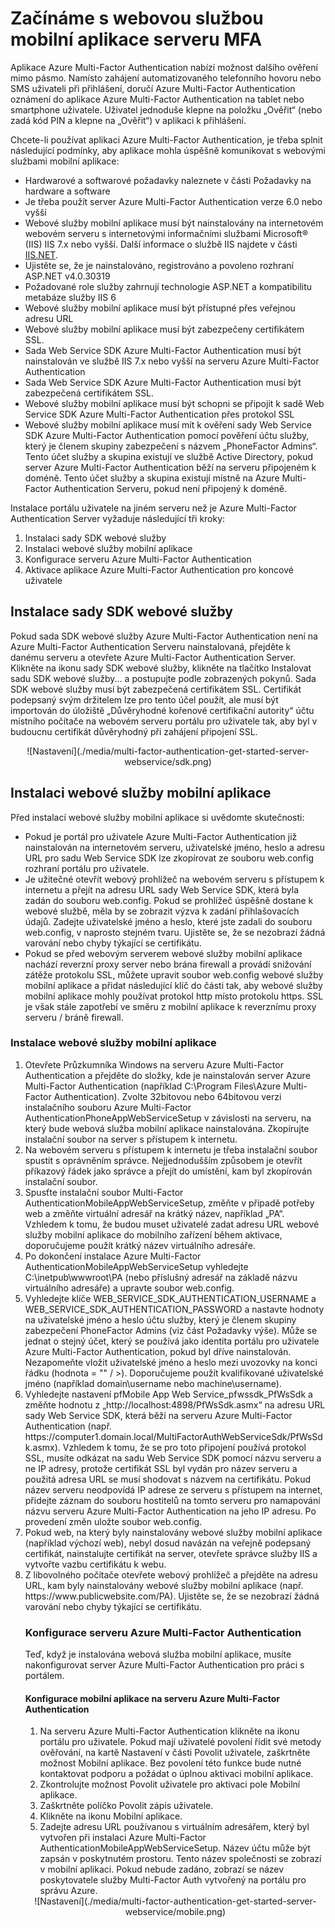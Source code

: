 <properties 
    pageTitle="Začínáme s webovou službou mobilní aplikace serveru MFA" 
    description="Aplikace Azure Multi-Factor Authentication nabízí možnost dalšího ověření mimo pásmo.  To umožňuje serveru MFA používat nabízená oznámení pro uživatele." 
    services="multi-factor-authentication" 
    documentationCenter="" 
    authors="billmath" 
    manager="stevenpo" 
    editor="curtland"/>

<tags 
    ms.service="multi-factor-authentication" 
    ms.workload="identity" 
    ms.tgt_pltfrm="na" 
    ms.devlang="na" 
    ms.topic="get-started-article" 
    ms.date="08/04/2016" 
    ms.author="billmath"/>

# Začínáme s webovou službou mobilní aplikace serveru MFA

Aplikace Azure Multi-Factor Authentication nabízí možnost dalšího ověření mimo pásmo. Namísto zahájení automatizovaného telefonního hovoru nebo SMS uživateli při přihlášení, doručí Azure Multi-Factor Authentication oznámení do aplikace Azure Multi-Factor Authentication na tablet nebo smartphone uživatele. Uživatel jednoduše klepne na položku „Ověřit“ (nebo zadá kód PIN a klepne na „Ověřit“) v aplikaci k přihlášení. 

Chcete-li používat aplikaci Azure Multi-Factor Authentication, je třeba splnit následující podmínky, aby aplikace mohla úspěšně komunikovat s webovými službami mobilní aplikace: 

- Hardwarové a softwarové požadavky naleznete v části Požadavky na hardware a software
- Je třeba použít server Azure Multi-Factor Authentication verze 6.0 nebo vyšší
- Webové služby mobilní aplikace musí být nainstalovány na internetovém webovém serveru s internetovými informačními službami Microsoft® (IIS) IIS 7.x nebo vyšší.  Další informace o službě IIS najdete v části [IIS.NET](http://www.iis.net/).
- Ujistěte se, že je nainstalováno, registrováno a povoleno rozhraní ASP.NET v4.0.30319
- Požadované role služby zahrnují technologie ASP.NET a kompatibilitu metabáze služby IIS 6
- Webové služby mobilní aplikace musí být přístupné přes veřejnou adresu URL
- Webové služby mobilní aplikace musí být zabezpečeny certifikátem SSL.
- Sada Web Service SDK Azure Multi-Factor Authentication musí být nainstalován ve službě IIS 7.x nebo vyšší na serveru Azure Multi-Factor Authentication
- Sada Web Service SDK Azure Multi-Factor Authentication musí být zabezpečená certifikátem SSL.
- Webové služby mobilní aplikace musí být schopni se připojit k sadě Web Service SDK Azure Multi-Factor Authentication přes protokol SSL
- Webové služby mobilní aplikace musí mít k ověření sady Web Service SDK Azure Multi-Factor Authentication pomocí pověření účtu služby, který je členem skupiny zabezpečení s názvem „PhoneFactor Admins“. Tento účet služby a skupina existují ve službě Active Directory, pokud server Azure Multi-Factor Authentication běží na serveru připojeném k doméně. Tento účet služby a skupina existují místně na Azure Multi-Factor Authentication Serveru, pokud není připojený k doméně.


Instalace portálu uživatele na jiném serveru než je Azure Multi-Factor Authentication Server vyžaduje následující tři kroky:

1. Instalaci sady SDK webové služby
2. Instalaci webové služby mobilní aplikace
3. Konfigurace serveru Azure Multi-Factor Authentication
4. Aktivace aplikace Azure Multi-Factor Authentication pro koncové uživatele

## Instalace sady SDK webové služby

Pokud sada SDK webové služby Azure Multi-Factor Authentication není na Azure Multi-Factor Authentication Serveru nainstalovaná, přejděte k danému serveru a otevřete Azure Multi-Factor Authentication Server. Klikněte na ikonu sady SDK webové služby, klikněte na tlačítko Instalovat sadu SDK webové služby... a postupujte podle zobrazených pokynů. Sada SDK webové služby musí být zabezpečená certifikátem SSL. Certifikát podepsaný svým držitelem lze pro tento účel použít, ale musí být importován do úložiště „Důvěryhodné kořenové certifikační autority“ účtu místního počítače na webovém serveru portálu pro uživatele tak, aby byl v budoucnu certifikát důvěryhodný při zahájení připojení SSL. 

<center>![Nastavení](./media/multi-factor-authentication-get-started-server-webservice/sdk.png)</center>

## Instalaci webové služby mobilní aplikace
Před instalací webové služby mobilní aplikace si uvědomte skutečnosti:

- Pokud je portál pro uživatele Azure Multi-Factor Authentication již nainstalován na internetovém serveru, uživatelské jméno, heslo a adresu URL pro sadu Web Service SDK lze zkopírovat ze souboru web.config rozhraní portálu pro uživatele. 
- Je užitečné otevřít webový prohlížeč na webovém serveru s přístupem k internetu a přejít na adresu URL sady Web Service SDK, která byla zadán do souboru web.config. Pokud se prohlížeč úspěšně dostane k webové službě, měla by se zobrazit výzva k zadání přihlašovacích údajů. Zadejte uživatelské jméno a heslo, které jste zadali do souboru web.config, v naprosto stejném tvaru. Ujistěte se, že se nezobrazí žádná varování nebo chyby týkající se certifikátu.
- Pokud se před webovým serverem webové služby mobilní aplikace nachází reverzní proxy server nebo brána firewall a provádí snižování zátěže protokolu SSL, můžete upravit soubor web.config webové služby mobilní aplikace a přidat následující klíč do části <appSettings> tak, aby webové služby mobilní aplikace mohly používat protokol http místo protokolu https. SSL je však stále zapotřebí ve směru z mobilní aplikace k reverznímu proxy serveru / bráně firewall. <add key="SSL_REQUIRED" value="false"/> 

### Instalace webové služby mobilní aplikace

<ol>
<li>Otevřete Průzkumníka Windows na serveru Azure Multi-Factor Authentication a přejděte do složky, kde je nainstalován server Azure Multi-Factor Authentication (například C:\Program Files\Azure Multi-Factor Authentication). Zvolte 32bitovou nebo 64bitovou verzi instalačního souboru Azure Multi-Factor AuthenticationPhoneAppWebServiceSetup v závislosti na serveru, na který bude webová služba mobilní aplikace nainstalována. Zkopírujte instalační soubor na server s přístupem k internetu.</li> 

<li>Na webovém serveru s přístupem k internetu je třeba instalační soubor spustit s oprávněním správce. Nejjednodušším způsobem je otevřít příkazový řádek jako správce a přejít do umístění, kam byl zkopírován instalační soubor.</li>  

<li>Spusťte instalační soubor Multi-Factor AuthenticationMobileAppWebServiceSetup, změňte v případě potřeby web a změňte virtuální adresář na krátký název, například „PA“. Vzhledem k tomu, že budou muset uživatelé zadat adresu URL webové služby mobilní aplikace do mobilního zařízení během aktivace, doporučujeme použít krátký název virtuálního adresáře.</li> 

<li>Po dokončení instalace Azure Multi-Factor AuthenticationMobileAppWebServiceSetup vyhledejte C:\inetpub\wwwroot\PA (nebo příslušný adresář na základě názvu virtuálního adresáře) a upravte soubor web.config.</li>  

<li>Vyhledejte klíče WEB_SERVICE_SDK_AUTHENTICATION_USERNAME a WEB_SERVICE_SDK_AUTHENTICATION_PASSWORD a nastavte hodnoty na uživatelské jméno a heslo účtu služby, který je členem skupiny zabezpečení PhoneFactor Admins (viz část Požadavky výše). Může se jednat o stejný účet, který se používá jako identita portálu pro uživatele Azure Multi-Factor Authentication, pokud byl dříve nainstalován. Nezapomeňte vložit uživatelské jméno a heslo mezi uvozovky na konci řádku (hodnota = "" / >). Doporučujeme použít kvalifikované uživatelské jméno (například domain\username nebo machine\username).</li>  

<li>Vyhledejte nastavení pfMobile App Web Service_pfwssdk_PfWsSdk a změňte hodnotu z „http://localhost:4898/PfWsSdk.asmx“ na adresu URL sady Web Service SDK, která běží na serveru Azure Multi-Factor Authentication (např. https://computer1.domain.local/MultiFactorAuthWebServiceSdk/PfWsSdk.asmx). Vzhledem k tomu, že se pro toto připojení používá protokol SSL, musíte odkázat na sadu Web Service SDK pomocí názvu serveru a ne IP adresy, protože certifikát SSL byl vydán pro název serveru a použitá adresa URL se musí shodovat s názvem na certifikátu. Pokud název serveru neodpovídá IP adrese ze serveru s přístupem na internet, přidejte záznam do souboru hostitelů na tomto serveru pro namapování názvu serveru Azure Multi-Factor Authentication na jeho IP adresu. Po provedení změn uložte soubor web.config.</li>  

<li>Pokud web, na který byly nainstalovány webové služby mobilní aplikace (například výchozí web), nebyl dosud navázán na veřejně podepsaný certifikát, nainstalujte certifikát na server, otevřete správce služby IIS a vytvořte vazbu certifikátu k webu.</li>  

<li>Z libovolného počítače otevřete webový prohlížeč a přejděte na adresu URL, kam byly nainstalovány webové služby mobilní aplikace (např. https://www.publicwebsite.com/PA). Ujistěte se, že se nezobrazí žádná varování nebo chyby týkající se certifikátu.</li> 

### Konfigurace serveru Azure Multi-Factor Authentication
Teď, když je instalována webová služba mobilní aplikace, musíte nakonfigurovat server Azure Multi-Factor Authentication pro práci s portálem.

#### Konfigurace mobilní aplikace na serveru Azure Multi-Factor Authentication

1. Na serveru Azure Multi-Factor Authentication klikněte na ikonu portálu pro uživatele. Pokud mají uživatelé povolení řídit své metody ověřování, na kartě Nastavení v části Povolit uživatele, zaškrtněte možnost Mobilní aplikace. Bez povolení této funkce bude nutné kontaktovat podporu a požádat o úplnou aktivaci mobilní aplikace.
2. Zkontrolujte možnost Povolit uživatele pro aktivaci pole Mobilní aplikace.
3. Zaškrtněte políčko Povolit zápis uživatele.
4. Klikněte na ikonu Mobilní aplikace.
5. Zadejte adresu URL používanou s virtuálním adresářem, který byl vytvořen při instalaci Azure Multi-Factor AuthenticationMobileAppWebServiceSetup. Název účtu může být zapsán v poskytnutém prostoru. Tento název společnosti se zobrazí v mobilní aplikaci. Pokud nebude zadáno, zobrazí se název poskytovatele služby Multi-Factor Auth vytvořený na portálu pro správu Azure. 



<center>![Nastavení](./media/multi-factor-authentication-get-started-server-webservice/mobile.png)</center>
 



<!--HONumber=Aug16_HO4-->


